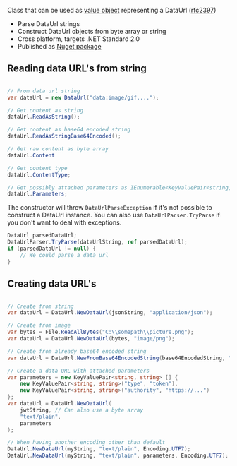 Class that can be used as [value object](https://en.wikipedia.org/wiki/Value_object) representing a DataUrl ([rfc2397](https://tools.ietf.org/html/rfc2397))

- Parse DataUrl strings
- Construct DataUrl objects from byte array or string
- Cross platform, targets .NET Standard 2.0 
- Published as [Nuget package](	https://www.nuget.org/packages/DataUtils.DataUrl)

## Reading data URL's from string

```C#

// From data url string
var dataUrl = new DataUrl("data:image/gif...."); 

// Get content as string
dataUrl.ReadAsString();

// Get content as base64 encoded string
dataUrl.ReadAsStringBase64Encoded();

// Get raw content as byte array
dataUrl.Content

// Get content type
dataUrl.ContentType;

// Get possibly attached parameters as IEnumerable<KeyValuePair<string, string>>
dataUrl.Parameters; 

``` 

The constructor will throw `DataUrlParseException` if it's not possible to construct a DataUrl instance. You can also use `DataUrlParser.TryParse` if you don't want to deal with exceptions.

```C#
DataUrl parsedDataUrl;
DataUrlParser.TryParse(dataUrlString, ref parsedDataUrl);
if (parsedDataUrl != null) {
    // We could parse a data url
}
```

## Creating data URL's

```C#

// Create from string
var dataUrl = DataUrl.NewDataUrl(jsonString, "application/json");

// Create from image
var bytes = File.ReadAllBytes("C:\\somepath\\picture.png");
var dataUrl = DataUrl.NewDataUrl(bytes, "image/png");

// Create from already base64 encoded string
var dataUrl = DataUrl.NewFromBase64EncodedString(base64EncodedString, "image/png");

// Create a data URL with attached parameters
var parameters = new KeyValuePair<string, string> [] { 
    new KeyValuePair<string, string>("type", "token"), 
    new KeyValuePair<string, string>("authority", "https://...")
};
var dataUrl = DataUrl.NewDataUrl(
    jwtString, // Can also use a byte array
    "text/plain", 
    parameters
);

// When having another encoding other than default
DataUrl.NewDataUrl(myString, "text/plain", Encoding.UTF7);
DataUrl.NewDataUrl(myString, "text/plain", parameters, Encoding.UTF7);
```
